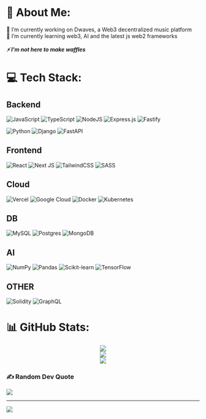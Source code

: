 # 💫 About Me:
🔭 I’m currently working on Dwaves, a Web3 decentralized music platform
<br>
🌱 I’m currently learning web3, AI and the latest js web2 frameworks
<br>
<br>
<b><i>⚡ I'm not here to make waffles</i></b>

# 💻 Tech Stack:
## Backend
![JavaScript](https://img.shields.io/badge/javascript-%23323330.svg?style=for-the-badge&logo=javascript&logoColor=%23F7DF1E)
![TypeScript](https://img.shields.io/badge/typescript-%23007ACC.svg?style=for-the-badge&logo=typescript&logoColor=white)
![NodeJS](https://img.shields.io/badge/node.js-6DA55F?style=for-the-badge&logo=node.js&logoColor=white)
![Express.js](https://img.shields.io/badge/express.js-%23404d59.svg?style=for-the-badge&logo=express&logoColor=%2361DAFB)
![Fastify](https://img.shields.io/badge/fastify-%23000000.svg?style=for-the-badge&logo=fastify&logoColor=white)

![Python](https://img.shields.io/badge/python-3670A0?style=for-the-badge&logo=python&logoColor=ffdd54)
![Django](https://img.shields.io/badge/django-%23092E20.svg?style=for-the-badge&logo=django&logoColor=white)
![FastAPI](https://img.shields.io/badge/FastAPI-005571?style=for-the-badge&logo=fastapi)

## Frontend
![React](https://img.shields.io/badge/react-%2320232a.svg?style=for-the-badge&logo=react&logoColor=%2361DAFB)
![Next JS](https://img.shields.io/badge/Next-black?style=for-the-badge&logo=next.js&logoColor=white)
![TailwindCSS](https://img.shields.io/badge/tailwindcss-%2338B2AC.svg?style=for-the-badge&logo=tailwind-css&logoColor=white)
![SASS](https://img.shields.io/badge/SASS-hotpink.svg?style=for-the-badge&logo=SASS&logoColor=white)

## Cloud
![Vercel](https://img.shields.io/badge/vercel-%23000000.svg?style=for-the-badge&logo=vercel&logoColor=white)
![Google Cloud](https://img.shields.io/badge/Google%20Cloud-%234285F4.svg?style=for-the-badge&logo=google-cloud&logoColor=white)
![Docker](https://img.shields.io/badge/docker-%230db7ed.svg?style=for-the-badge&logo=docker&logoColor=white)
![Kubernetes](https://img.shields.io/badge/kubernetes-%23326ce5.svg?style=for-the-badge&logo=kubernetes&logoColor=white)

## DB
![MySQL](https://img.shields.io/badge/mysql-%2300f.svg?style=for-the-badge&logo=mysql&logoColor=white)
![Postgres](https://img.shields.io/badge/postgres-%23316192.svg?style=for-the-badge&logo=postgresql&logoColor=white)
![MongoDB](https://img.shields.io/badge/MongoDB-%234ea94b.svg?style=for-the-badge&logo=mongodb&logoColor=white)

## AI
![NumPy](https://img.shields.io/badge/numpy-%23013243.svg?style=for-the-badge&logo=numpy&logoColor=white)
![Pandas](https://img.shields.io/badge/pandas-%23150458.svg?style=for-the-badge&logo=pandas&logoColor=white)
![Scikit-learn](https://img.shields.io/badge/scikit--learn-%23F7931E.svg?style=for-the-badge&logo=scikit-learn&logoColor=white)
![TensorFlow](https://img.shields.io/badge/TensorFlow-%23FF6F00.svg?style=for-the-badge&logo=TensorFlow&logoColor=white)

## OTHER
![Solidity](https://img.shields.io/badge/Solidity-%23363636.svg?style=for-the-badge&logo=solidity&logoColor=white)
![GraphQL](https://img.shields.io/badge/-GraphQL-E10098?style=for-the-badge&logo=graphql&logoColor=white)


# 📊 GitHub Stats:
<p align="center">
  <img src="https://github-readme-stats.vercel.app/api?username=alexandre-pinon&theme=midnight-purple&hide_border=true&include_all_commits=false&count_private=true" />
  <br/>
  <img src="https://github-readme-streak-stats.herokuapp.com/?user=alexandre-pinon&theme=midnight-purple&hide_border=true" />
  <br/>
  <img src="https://github-readme-stats.vercel.app/api/top-langs/?username=alexandre-pinon&theme=midnight-purple&hide_border=true&include_all_commits=false&count_private=true&layout=compact&hide=jupyter%20notebook,html" />
</p>

### ✍️ Random Dev Quote

  <img src="https://quotes-github-readme.vercel.app/api?type=horizontal&theme=tokyonight" />


---
[![](https://visitcount.itsvg.in/api?id=alexandre-pinon&icon=7&color=6)](https://visitcount.itsvg.in)
